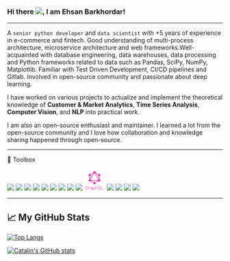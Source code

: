 ### Hi there <img src="https://raw.githubusercontent.com/MartinHeinz/MartinHeinz/master/wave.gif" width="30px">, I am Ehsan Barkhordar!

---

A `senior python developer`  and `data scientist` with +5 years of experience in e-commerce and fintech. Good understanding of multi-process
architecture, microservice architecture and web frameworks.Well-acquainted with database engineering, data warehouses,
data processing and Python frameworks related to data such as Pandas, SciPy, NumPy, Matplotlib. Familiar with Test
Driven Development, CI/CD pipelines and Gitlab. Involved in open-source community and passionate about deep learning.

I have worked on various projects to actualize and implement the theoretical knowledge of **Customer & Market
Analytics**, **Time Series Analysis**, **Computer Vision**, and **NLP** into practical work.

I am also an open-source enthusiast and maintainer. I learned a lot from the open-source community and I love how
collaboration and knowledge sharing happened through open-source.

---

🧰 Toolbox

<code><img height="50" src="https://cdn.worldvectorlogo.com/logos/python-5.svg"></code>
<code><img height="50" src="https://cdn.worldvectorlogo.com/logos/javascript-1.svg"></code>
<code><img height="50" src="https://cdn.worldvectorlogo.com/logos/css-3.svg"></code>
<code><img height="50" src="https://cdn.worldvectorlogo.com/logos/scala-4.svg"></code>
<code><img height="50" src="https://cdn.worldvectorlogo.com/logos/golang-gopher.svg"></code>
<code><img height="50" src="https://cdn.worldvectorlogo.com/logos/django.svg"></code>
<code><img height="50" src="https://cdn.worldvectorlogo.com/logos/tensorflow-2.svg"></code>
<code><img height="50" src="https://lh3.googleusercontent.com/Bxp8IrKWEa-5KlyJp8jSXI5TAT7l0zA2XdEvdDtkEznVzhHLv01sSY82xu5nb1pfze121U6VHxwjc8HC31847_2GUzB-LJ1G3f4kcw"></code>
<code><img height="50" src="https://github.com/jupyter/jupyter.github.io/blob/master/assets/main-logo.svg"></code>
<code><img height="50" src="https://raw.githubusercontent.com/devicons/devicon/master/icons/graphql/graphql-plain-wordmark.svg"></code>
<code><img height="50" src="https://cdn.worldvectorlogo.com/logos/numpy-1.svg"></code>
<code><img height="50" src="https://cdn.worldvectorlogo.com/logos/postgresql.svg"></code>
<code><img height="50" src="https://cdn.worldvectorlogo.com/logos/mongodb-icon-1.svg"></code>
<code><img height="50" src="https://cdn.worldvectorlogo.com/logos/gitlab.svg"></code>

---


## &#x1f4c8; My GitHub Stats

[![Top Langs](https://github-readme-stats.vercel.app/api/top-langs/?username=ehsanbarkhordar&hide=java,html,css&theme=radical&layout=compact)](https://github.com/anuraghazra/github-readme-stats)

[![Catalin's GitHub stats](https://github-readme-stats.vercel.app/api?username=ehsanbarkhordar&theme=radical)](https://github.com/anuraghazra/github-readme-stats)


<!--
**ehsanbarkhordar/ehsanbarkhordar** is a ✨ _special_ ✨ repository because its `README.md` (this file) appears on your GitHub profile.

Here are some ideas to get you started:

- 🔭 I’m currently working on ...
- 🌱 I’m currently learning ...
- 👯 I’m looking to collaborate on ...
- 🤔 I’m looking for help with ...
- 💬 Ask me about ...
- 📫 How to reach me: ...
- 😄 Pronouns: ...
- ⚡ Fun fact: ...
-->
